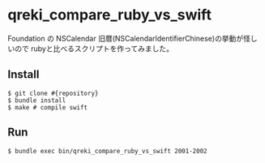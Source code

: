 # qreki_compare_ruby_vs_swift
Foundation の NSCalendar 旧暦(NSCalendarIdentifierChinese)の挙動が怪しいので
rubyと比べるスクリプトを作ってみました。

## Install
    $ git clone #{repository}
    $ bundle install
    $ make # compile swift

## Run
    $ bundle exec bin/qreki_compare_ruby_vs_swift 2001-2002
